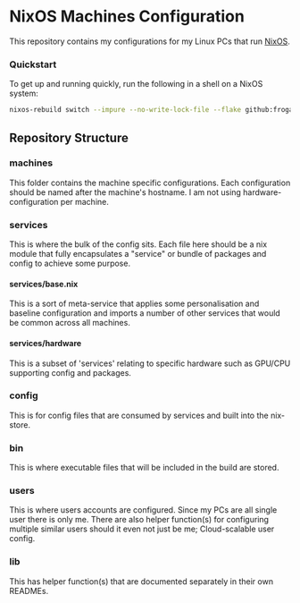 # NixOS Machines Configuration

This repository contains my configurations for my Linux PCs that run [NixOS](https://nixos.org).

### Quickstart

To get up and running quickly, run the following in a shell on a NixOS system:

```bash
nixos-rebuild switch --impure --no-write-lock-file --flake github:frogamic/nix-machines
```

## Repository Structure

### machines

This folder contains the machine specific configurations. Each configuration should be named after the machine's hostname. I am not using hardware-configuration per machine.

### services

This is where the bulk of the config sits. Each file here should be a nix module that fully encapsulates a "service" or bundle of packages and config to achieve some purpose.

#### services/base.nix

This is a sort of meta-service that applies some personalisation and baseline configuration and imports a number of other services that would be common across all machines.

#### services/hardware

This is a subset of 'services' relating to specific hardware such as GPU/CPU supporting config and packages.

### config

This is for config files that are consumed by services and built into the nix-store.

### bin

This is where executable files that will be included in the build are stored.

### users

This is where users accounts are configured. Since my PCs are all single user there is only me. There are also helper function(s) for configuring multiple similar users should it even not just be me; Cloud-scalable user config.

### lib

This has helper function(s) that are documented separately in their own READMEs.
